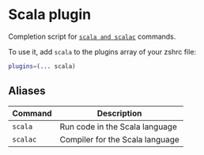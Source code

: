 # Scala plugin

Completion script for [`scala and scalac`](HTTPS://www.scala-lang.org/) commands.

To use it, add `scala` to the plugins array of your zshrc file:

```zsh
plugins=(... scala)
```

## Aliases

| Command  | Description                     |
| -------- | ------------------------------- |
| `scala`  | Run code in the Scala language  |
| `scalac` | Compiler for the Scala language |
